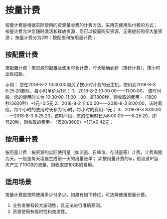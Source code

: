 # 按量计费

按量计费是根据实际使用的资源量收费的计费方法，采用先使用后付费的方式；
按量计费允许您随时激活和释放资源，您可以按需购买资源，无需提前购买大量资源；
按量计费分为2种：按配置和按用量计费；

## 按配置计费
按配置计费：按资源的配置及使用时长计费，时长精确到秒（按秒计费），按小时出账扣款。

示例：
您在2018-8-2 10:30:00购买了按小时计费的云主机，使用到2018-8-3 8:25:20删除，每小时单价为1元；
1、2018-8-2 10:00:00——11:00:00， 该时间段，您的使用时长为 10:30:00-11:00：00，即1800秒，则收取的费用=（1800秒/3600秒）*1元=0.5元
2、2018-8-2 11:00:00——2018-8-3 8:00:00，该时间段，每个小时的使用时长都为1小时，每小时的费用=1元；
3、2018-8-3 8:00:00——2018-8-3 8:25:23，该时间段，您的使用时长为8:00:00——8:25:20，即1520秒，则收取的费用=（1520/3600）*1元=0.42元；

## 按用量计费
按用量计费：按资源的实际使用量（如流量、日峰值、存储量等）计费，计费周期为天，一般是每天凌晨生成前一天的用量账单；
如按用量计费的ip，假设该IP当天产生了10GB的流量，则收取您10GB的费用。

## 适用场景
按量计费是按照使用多少付多少。如果有如下特征，可选择使用按量计费。

 1. 业务发展有较大波动性，且无法进行准确预测。
 2. 资源使用有临时性和突发性。





